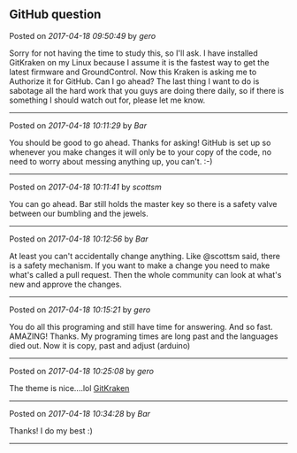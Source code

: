 ## GitHub question
Posted on *2017-04-18 09:50:49* by *gero*

Sorry for not having the time to study this, so I'll ask. I have installed GitKraken on my Linux because I assume it is the fastest way to get the latest firmware and GroundControl. Now this Kraken is asking me to Authorize it for GitHub. Can I go ahead? The last thing I want to do is sabotage all the hard work that you guys are doing there daily, so if there is something I should watch out for, please let me know.

---

Posted on *2017-04-18 10:11:29* by *Bar*

You should be good to go ahead. Thanks for asking! GitHub is set up so whenever you make changes it will only be to your copy of the code, no need to worry about messing anything up, you can't. :-)

---

Posted on *2017-04-18 10:11:41* by *scottsm*

You can go ahead. Bar still holds the master key so there is a safety valve between our bumbling and the jewels.

---

Posted on *2017-04-18 10:12:56* by *Bar*

At least you can't accidentally change anything. Like @scottsm said, there is a safety mechanism. If you want to make a change you need to make what's called a pull request. Then the whole community can look at what's new and approve the changes.

---

Posted on *2017-04-18 10:15:21* by *gero*

You do all this programing and still have time for answering. And so fast. AMAZING! Thanks. My programing times are long past and the languages died out. Now it is copy, past and adjust (arduino)

---

Posted on *2017-04-18 10:25:08* by *gero*

The theme is nice....lol  [GitKraken](//muut.com/u/maslowcnc/s3/:maslowcnc:g5SO:gitkraken.jpg.jpg)

---

Posted on *2017-04-18 10:34:28* by *Bar*

Thanks! I do my best :)

---

